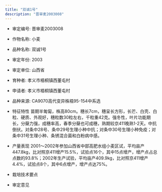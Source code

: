 ```yaml
---
title: "双诚1号"
description: "晋审麦2003008"
---
```

* 审定编号:  晋审麦2003008

*  作物名称:  小麦

*  品种名称:  双诚1号

*  审定年份:  2003

*  审定单位:  山西省

* 育种者:  孝义市梧桐镇西董屯村

*  申请者:  孝义市梧桐镇西董屯村

*  品种来源:  CA9070高代变异株梧95-154中系选

*  特征特性
苗期半匍匐，株高80cm。穗长7cm，穗呈长方形，长芒、白壳、白粒、硬质、外观好，穗粒数30粒左右，千粒重42克。强冬性，叶片功能期长，分蘖力强，成穗率高，春季分蘖也可成穗，熟期较京411晚熟1-2天。中抗倒伏。对条中28号、条中29号生理小种中抗；对条中30号生理小种免疫；对条中31号生理小种、条锈混合菌和白粉病中感。

*  产量表现
2001～2002年参加山西省中部高肥水组小麦区试，平均亩产447.8kg，比对照京411增产15.5%，试验点16个，其中15点增产，增产点占总点数的93.8%；2002年生产试验，平均亩产409.9kg，比对照京411增产4.4%，试验点8个，其中6点增产，增产点达75%。

*  栽培技术要点


*  审定意见

